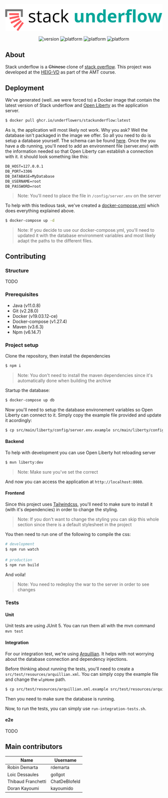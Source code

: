

<p align="center">
<img src="doc/logo.png">
</p>

<p align="center">
  <img src="https://forthebadge.com/images/badges/built-with-love.svg" alt="version">
  <img src="https://forthebadge.com/images/badges/made-with-java.svg" alt="platform">
  <img src="https://forthebadge.com/images/badges/ctrl-c-ctrl-v.svg" alt="platform">
  <img src="https://forthebadge.com/images/badges/powered-by-black-magic.svg" alt="platform">
</p>



## About

Stack underflow is a <s>Chinese</s> clone of [stack overflow](https://stackoverflow.com/). This project was developed at the [HEIG-VD](https://heig-vd.ch/) as part of the AMT course. 

## Deployment

We've generated (well..we were forced to) a Docker image that contain the latest version of Stack underflow and [Open Liberty](https://openliberty.io/) as the application server.

```bash
$ docker pull ghcr.io/underflowers/stackunderflow:latest
```

As is, the application will most likely not work. Why you ask? Well the database isn't packaged in the image we offer. So all you need to do is setup a database yourself. The schema can be found [here](./docker/init/database/schema.sql). Once the you have a db running, you'll need to add an environment file (server.env) with the information needed so that  Open Liberty can establish a connection with it. it should look something like this:

```
DB_HOST=127.0.0.1
DB_PORT=3306
DB_DATABASE=MyDatabase
DB_USERNAME=root
DB_PASSWORD=root
```

> Note: You'll need to place the file in `/config/server.env` on the server

To help with this tedious task, we've created a [docker-compose.yml]() which does everything explained above.

```bash
$ docker-compose up -d
```

> Note: If you decide to use our docker-compose.yml, you'll need to updated it with the database environment variables and most likely adapt the paths to the different files.

## Contributing

### Structure

TODO

### Prerequisites

- Java (v11.0.8)
- Git (v2.28.0)
- Docker (v19.03.12-ce)
- Docker-compose (v1.27.4)
- Maven (v3.6.3)
- Npm (v6.14.7)

### Project setup

Clone the repository, then install the dependencies

```bash
$ npm i
```

> Note: You don't need to install the maven dependencies since it's automatically done when building the archive

Startup the database:

```bash
$ docker-compose up db
```

Now you'll need to setup the database environement variables so Open Liberty can connect to it. Simply copy the example file provided and update it acordingly:

```bash
$ cp src/main/liberty/config/server.env.example src/main/liberty/config/server.env
```

#### Backend

To help with development you can use Open Liberty hot reloading server

```bash
$ mvn liberty:dev
```

> Note: Make sure you've set the correct 

And now you can access the application at `http://localhost:8080`.

#### Frontend

Since this project uses [Tailwindcss](https://tailwindcss.com/), you'll need to make sure to install it (with it's dependencies) in order to change the styling.

> Note: If you don't want to change the styling you can skip this whole section since there is a default stylesheet in the project
>

You then need to run one of the following to compile the css:

```sh
# development
$ npm run watch

# production
$ npm run build
```

And voila!

> Note: You need to redeploy the war to the server in order to see changes

### Tests

#### Unit

Unit tests are using JUnit 5. You can run them all with the mvn command `mvn test`

#### Integration

For our integration test, we're using [Arquillian](https://arquillian.org/). It helps with not worrying about the database connection and dependency injections.

Before thinking about running the tests, you'll need to create a `src/test/resources/arquillian.xml`. You can simply copy the example file and change the `wlpHome` path.

```bash
$ cp src/test/resources/arquillian.xml.example src/test/resources/arquillian.xml
```

Then you need to make sure the database is running. 

Now, to run the tests, you can simply use  `run-integration-tests.sh`.

#### e2e

TODO

## Main contributors

| Name               | Username      |
| ------------------ | ------------- |
| Robin Demarta      | rdemarta      |
| Loic Dessaules     | gollgot       |
| Thibaud Franchetti | ChatDeBlofeld |
| Doran Kayoumi      | kayoumido     |


